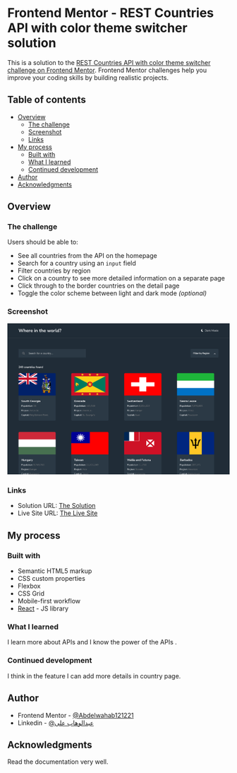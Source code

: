 # Frontend Mentor - REST Countries API with color theme switcher solution

This is a solution to the [REST Countries API with color theme switcher challenge on Frontend Mentor](https://www.frontendmentor.io/challenges/rest-countries-api-with-color-theme-switcher-5cacc469fec04111f7b848ca). Frontend Mentor challenges help you improve your coding skills by building realistic projects. 

## Table of contents

- [Overview](#overview)
  - [The challenge](#the-challenge)
  - [Screenshot](#screenshot)
  - [Links](#links)
- [My process](#my-process)
  - [Built with](#built-with)
  - [What I learned](#what-i-learned)
  - [Continued development](#continued-development)
- [Author](#author)
- [Acknowledgments](#acknowledgments)

## Overview

### The challenge

Users should be able to:

- See all countries from the API on the homepage
- Search for a country using an `input` field
- Filter countries by region
- Click on a country to see more detailed information on a separate page
- Click through to the border countries on the detail page
- Toggle the color scheme between light and dark mode *(optional)*

### Screenshot

![](./rest-countries-api.png)
### Links

- Solution URL: [The Solution]( https://github.com/Abdelwahab121221/rest-countries-api.git)
- Live Site URL: [The Live Site](https://rest-countries-api-by-abdo.netlify.app)

## My process

### Built with

- Semantic HTML5 markup
- CSS custom properties
- Flexbox
- CSS Grid
- Mobile-first workflow
- [React](https://reactjs.org/) - JS library

### What I learned

I learn more about APIs and I know the power of the APIs .

### Continued development

I think in the feature I can add more details in country page.

## Author

- Frontend Mentor - [@Abdelwahab121221](https://www.frontendmentor.io/profile/Abdelwahab121221)
- Linkedin - [@عبدالوهاب على](https://shorturl.at/1iytW)


## Acknowledgments
Read the documentation very well.

